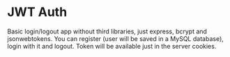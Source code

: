 # JWT Auth
Basic login/logout app without third libraries, just express, bcrypt and jsonwebtokens. You can register (user will be saved in a MySQL database), login with it and logout. Token will be available just in the 
server cookies.
